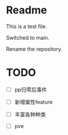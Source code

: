 # Readme

This is a test file.

Switched to main.

Rename the repository.

# TODO

- [ ] pp归零后事件
- [ ] 新增属性feature
- [ ] 丰富各种种类
- [ ] pve

